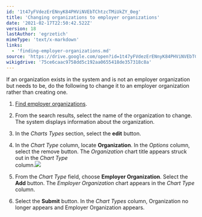 ```yaml
---
id: '1t47yFVdezErENnyK84PHViNVEbTChtzcTMiUkZY_0eg'
title: 'Changing organizations to employer organizations'
date: '2021-02-17T22:50:42.522Z'
version: 18
lastAuthor: 'egrzetich'
mimeType: 'text/x-markdown'
links:
  - 'finding-employer-organizations.md'
source: 'https://drive.google.com/open?id=1t47yFVdezErENnyK84PHViNVEbTChtzcTMiUkZY_0eg'
wikigdrive: '75ce6caac9758dd5c192aa0655418de357318c8a'
---
```

If an organization exists in the system and is not an employer organization but needs to be, do the following to change it to an employer organization rather than creating one.
1. [Find employer organizations](finding-employer-organizations.md).
2. From the search results, select the name of the organization to change. The system displays information about the organization.
3. In the <em>Charts Types</em> section, select the <strong>edit</strong> button.

4. In the <em>Chart Type</em> column, locate <strong>Organization</strong>. In the <em>Options</em> column, select the remove button. The <em>Organization</em> chart title appears struck out in the <em>Chart Type</em>  
    column.<img src="../changing-organizations-to-employer-organizations.assets/35cb73435f2f7422477d639afe453070.png" />  

5. From the <em>Chart Type</em> field, choose <strong>Employer Organization</strong>. Select the <strong>Add</strong> button. The <em>Employer Organization</em> chart appears in the <em>Chart Type</em> column.
6. Select the <strong>Submit</strong> button. In the <em>Chart Types</em> column, Organization no longer appears and Employer Organization appears.




